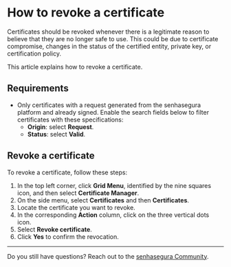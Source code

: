 # How to revoke a certificate

Certificates should be revoked whenever there is a legitimate reason to believe that they are no longer safe to use. This could be due to certificate compromise, changes in the status of the certified entity, private key, or certification policy.

This article explains how to revoke a certificate.

## Requirements

- Only certificates with a request generated from the senhasegura platform and already signed. Enable the search fields below to filter certificates with these specifications:
  - **Origin**: select **Request**.
  - **Status**: select **Valid**.

## Revoke a certificate

To revoke a certificate, follow these steps:

1. In the top left corner, click **Grid Menu**, identified by the nine squares icon, and then select **Certificate Manager**.
2. On the side menu, select **Certificates** and then **Certificates**.
3. Locate the certificate you want to revoke.
4. In the corresponding **Action** column, click on the three vertical dots icon.
5. Select **Revoke certificate**.
6. Click **Yes** to confirm the revocation.

---

Do you still have questions? Reach out to the [senhasegura Community](https://community.senhasegura.io/).
